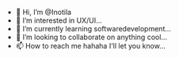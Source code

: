 - 👋 Hi, I’m @Inotila
- 👀 I’m interested in UX/UI...
- 🌱 I’m currently learning softwaredevelopment...
- 💞️ I’m looking to collaborate on anything cool...
- 📫 How to reach me hahaha I'll let you know...

<!---
Inotila/Inotila is a ✨ special ✨ repository because its `README.md` (this file) appears on your GitHub profile.
You can click the Preview link to take a look at your changes.
--->
